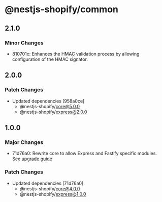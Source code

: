 # @nestjs-shopify/common

## 2.1.0

### Minor Changes

- 810701c: Enhances the HMAC validation process by allowing configuration of the HMAC signator.

## 2.0.0

### Patch Changes

- Updated dependencies [958a0ce]
  - @nestjs-shopify/core@5.0.0
  - @nestjs-shopify/express@2.0.0

## 1.0.0

### Major Changes

- 71d76a0: Rewrite core to allow Express and Fastify specific modules. See [upgrade guide](/docs/migrate-to-express-package.md)

### Patch Changes

- Updated dependencies [71d76a0]
  - @nestjs-shopify/core@4.0.0
  - @nestjs-shopify/express@1.0.0
